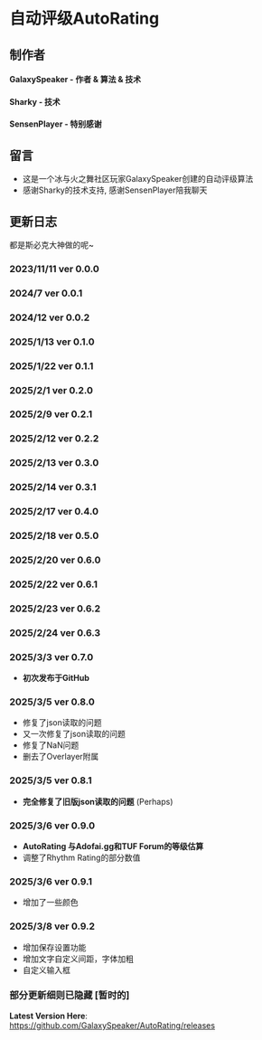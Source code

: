 # 自动评级**AutoRating**
## 制作者
#### GalaxySpeaker - 作者 & 算法 & 技术 
#### Sharky - 技术
#### SensenPlayer - 特别感谢
## 留言
- 这是一个冰与火之舞社区玩家GalaxySpeaker创建的自动评级算法
- 感谢Sharky的技术支持, 感谢SensenPlayer陪我聊天

## 更新日志

都是斯必克大神做的呢~

### 2023/11/11 ver 0.0.0
### 2024/7 ver 0.0.1	
### 2024/12 ver 0.0.2
### 2025/1/13 ver 0.1.0
### 2025/1/22 ver 0.1.1
### 2025/2/1 ver 0.2.0
### 2025/2/9 ver 0.2.1
### 2025/2/12 ver 0.2.2
### 2025/2/13 ver 0.3.0	
### 2025/2/14 ver 0.3.1
### 2025/2/17 ver 0.4.0
### 2025/2/18 ver 0.5.0
### 2025/2/20 ver 0.6.0
### 2025/2/22 ver 0.6.1
### 2025/2/23 ver 0.6.2
### 2025/2/24 ver 0.6.3
### 2025/3/3 ver 0.7.0
-	**初次发布于GitHub**
### 2025/3/5 ver 0.8.0
-	修复了json读取的问题
-	又一次修复了json读取的问题
-	修复了NaN问题
-	删去了Overlayer附属
### 2025/3/5 ver 0.8.1
-	**完全修复了旧版json读取的问题** (Perhaps)
### 2025/3/6 ver 0.9.0
-	**AutoRating 与Adofai.gg和TUF Forum的等级估算**
-	调整了Rhythm Rating的部分数值
### 2025/3/6 ver 0.9.1
-	增加了一些颜色
### 2025/3/8 ver 0.9.2
-	增加保存设置功能
-	增加文字自定义间距，字体加粗
-	自定义输入框

### 部分更新细则已隐藏 [暂时的]


**Latest Version Here**: https://github.com/GalaxySpeaker/AutoRating/releases
